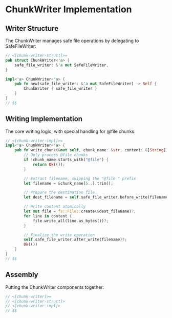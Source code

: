 # ChunkWriter Implementation

## Writer Structure
The ChunkWriter manages safe file operations by delegating to SafeFileWriter:

```rust
// <[chunk-writer-struct]>=
pub struct ChunkWriter<'a> {
    safe_file_writer: &'a mut SafeFileWriter,
}

impl<'a> ChunkWriter<'a> {
    pub fn new(safe_file_writer: &'a mut SafeFileWriter) -> Self {
        ChunkWriter { safe_file_writer }
    }
}
// $$
```

## Writing Implementation
The core writing logic, with special handling for @file chunks:

```rust
// <[chunk-writer-impl]>=
impl<'a> ChunkWriter<'a> {
    pub fn write_chunk(&mut self, chunk_name: &str, content: &[String]) -> Result<(), AzadiError> {
        // Only process @file chunks
        if !chunk_name.starts_with("@file") {
            return Ok(());
        }

        // Extract filename, skipping the "@file " prefix
        let filename = &chunk_name[5..].trim();

        // Prepare the destination file
        let dest_filename = self.safe_file_writer.before_write(filename)?;

        // Write content atomically
        let mut file = fs::File::create(&dest_filename)?;
        for line in content {
            file.write_all(line.as_bytes())?;
        }

        // Finalize the write operation
        self.safe_file_writer.after_write(filename)?;
        Ok(())
    }
}
// $$
```

## Assembly
Putting the ChunkWriter components together:

```rust
// <[chunk-writer]>=
// <[chunk-writer-struct]>
// <[chunk-writer-impl]>
// $$
```
